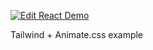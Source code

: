 [![Edit React Demo](https://codesandbox.io/static/img/play-codesandbox.svg)](https://githubbox.com/paperclipui/paperclip/tree/master/examples/tailwind-and-animate)

Tailwind + Animate.css example